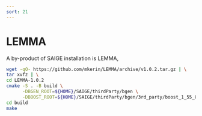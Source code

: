 ```yaml
---
sort: 21
---
```


# LEMMA

A by-product of SAIGE installation is LEMMA,

```bash
wget -qO- https://github.com/mkerin/LEMMA/archive/v1.0.2.tar.gz | \
tar xvfz | \
cd LEMMA-1.0.2
cmake -S . -B build \
      -DBGEN_ROOT=${HOME}/SAIGE/thirdParty/bgen \
      -DBOOST_ROOT=${HOME}/SAIGE/thirdParty/bgen/3rd_party/boost_1_55_0
cd build
make
```
